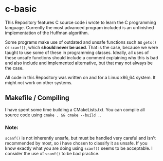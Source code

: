 # c-basic
This Repository features C source code i wrote to learn the C programming language. Currently the most advanced program included is an
unfinished implementation of the Huffman algorithm.

Some programs make use of outdated and unsafe functions such as `gets()` or `scanf()`, which **should never be used**.
That is the case, because we were taught to use some of these in programming classes. Ideally, all uses
of these unsafe functions should include a comment explaining why this is bad and also include and implemented
alternative, but that may not always be the case.

All code in this Repository was written on and for a Linux x86_64 system. It might not work on other systems.

## Makefile / Compiling
I have spent some time building a CMakeLists.txt. You can compile all source code using `cmake . && cmake --build .`.

### Note:

`scanf()` is not inherently unsafe, but must be handled very careful and isn't recommended by most, so i have
chosen to classify it as unsafe. If you know exactly what you are doing using `scanf()` seems to be acceptable.
I consider the use of `scanf()` to be bad practice.
